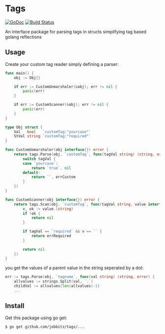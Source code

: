 # Tags
[![GoDoc](https://godoc.org/github.com/jobstoit/tags?status.svg)](https://godoc.org/github.com/jobstoit/tags)
[![Build Status](https://travis-ci.com/jobbitz/tags.svg?branch=master)](https://travis-ci.com/jobbitz/tags)

An interface package for parsing tags in structs simplifying tag based golang reflections

## Usage
Create your custom tag reader simply defining a parser:
```go
func main() {
	obj := Obj{}

	if err := CustomUnmarshaler(&obj); err != nil {
		panic(err)
	}

	if err := CustomScanner(&obj); err != nil {
		panic(err)
	}
}

type Obj struct {
	Val   bool   `customTag:"yourcase"`
	StVal string `customTag:"required"`
}

func CustomUnmarshaler(obj interface{}) error {
	return tags.Parse(obj, `customTag`, func(tagVal string) (string, error) {
		switch tagVal {
		case `yourcase`:
			return `true`, nil
		default:
			return ``, errCustom
		}
	})
}

func CustomScanner(obj interface{}) error {
	return tags.Scan(obj, `customTag`, func(tagVal string, value interface{}) error {
		v, ok := value.(string)
		if !ok {
			return nil
		}

		if tagVal == `required` && v == `` {
			return errRequired
		}

		return nil
	})
}

```
you get the values of a parent value in the string seperated by a dot:
```go
err := tags.Parse(obj, `tagname`, func(val string) (string, error) {
	allvalues := strings.Split(val, `.`)
	childVal := allvalues[len(allvalues)-1]
	...
```

## Install
Get this package using go get:
```bash
$ go get github.com/jobbitz/tags/...
```
